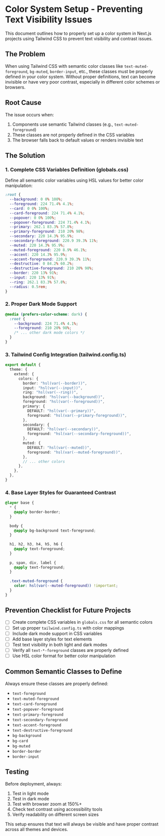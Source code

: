 # Color System Setup - Preventing Text Visibility Issues

This document outlines how to properly set up a color system in Next.js projects using Tailwind CSS to prevent text visibility and contrast issues.

## The Problem

When using Tailwind CSS with semantic color classes like `text-muted-foreground`, `bg-muted`, `border-input`, etc., these classes must be properly defined in your color system. Without proper definitions, text can become invisible or have very poor contrast, especially in different color schemes or browsers.

## Root Cause

The issue occurs when:
1. Components use semantic Tailwind classes (e.g., `text-muted-foreground`)
2. These classes are not properly defined in the CSS variables
3. The browser falls back to default values or renders invisible text

## The Solution

### 1. Complete CSS Variables Definition (globals.css)

Define all semantic color variables using HSL values for better color manipulation:

```css
:root {
  --background: 0 0% 100%;
  --foreground: 224 71.4% 4.1%;
  --card: 0 0% 100%;
  --card-foreground: 224 71.4% 4.1%;
  --popover: 0 0% 100%;
  --popover-foreground: 224 71.4% 4.1%;
  --primary: 262.1 83.3% 57.8%;
  --primary-foreground: 210 20% 98%;
  --secondary: 220 14.3% 95.9%;
  --secondary-foreground: 220.9 39.3% 11%;
  --muted: 220 14.3% 95.9%;
  --muted-foreground: 220 8.9% 46.1%;
  --accent: 220 14.3% 95.9%;
  --accent-foreground: 220.9 39.3% 11%;
  --destructive: 0 84.2% 60.2%;
  --destructive-foreground: 210 20% 98%;
  --border: 220 13% 91%;
  --input: 220 13% 91%;
  --ring: 262.1 83.3% 57.8%;
  --radius: 0.5rem;
}
```

### 2. Proper Dark Mode Support

```css
@media (prefers-color-scheme: dark) {
  :root {
    --background: 224 71.4% 4.1%;
    --foreground: 210 20% 98%;
    /* ... other dark mode colors */
  }
}
```

### 3. Tailwind Config Integration (tailwind.config.ts)

```typescript
export default {
  theme: {
    extend: {
      colors: {
        border: "hsl(var(--border))",
        input: "hsl(var(--input))",
        ring: "hsl(var(--ring))",
        background: "hsl(var(--background))",
        foreground: "hsl(var(--foreground))",
        primary: {
          DEFAULT: "hsl(var(--primary))",
          foreground: "hsl(var(--primary-foreground))",
        },
        secondary: {
          DEFAULT: "hsl(var(--secondary))",
          foreground: "hsl(var(--secondary-foreground))",
        },
        muted: {
          DEFAULT: "hsl(var(--muted))",
          foreground: "hsl(var(--muted-foreground))",
        },
        // ... other colors
      },
    },
  },
}
```

### 4. Base Layer Styles for Guaranteed Contrast

```css
@layer base {
  * {
    @apply border-border;
  }
  
  body {
    @apply bg-background text-foreground;
  }
  
  h1, h2, h3, h4, h5, h6 {
    @apply text-foreground;
  }
  
  p, span, div, label {
    @apply text-foreground;
  }
  
  .text-muted-foreground {
    color: hsl(var(--muted-foreground)) !important;
  }
}
```

## Prevention Checklist for Future Projects

- [ ] Create complete CSS variables in `globals.css` for all semantic colors
- [ ] Set up proper `tailwind.config.ts` with color mappings
- [ ] Include dark mode support in CSS variables
- [ ] Add base layer styles for text elements
- [ ] Test text visibility in both light and dark modes
- [ ] Verify all `text-*-foreground` classes are properly defined
- [ ] Use HSL color format for better color manipulation

## Common Semantic Classes to Define

Always ensure these classes are properly defined:
- `text-foreground`
- `text-muted-foreground`
- `text-card-foreground`
- `text-popover-foreground`
- `text-primary-foreground`
- `text-secondary-foreground`
- `text-accent-foreground`
- `text-destructive-foreground`
- `bg-background`
- `bg-card`
- `bg-muted`
- `border-border`
- `border-input`

## Testing

Before deployment, always:
1. Test in light mode
2. Test in dark mode
3. Test with browser zoom at 150%+
4. Check text contrast using accessibility tools
5. Verify readability on different screen sizes

This setup ensures that text will always be visible and have proper contrast across all themes and devices.